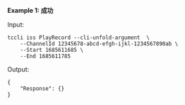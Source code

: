 **Example 1: 成功**

 

Input: 

```
tccli iss PlayRecord --cli-unfold-argument  \
    --ChannelId 12345678-abcd-efgh-ijkl-1234567890ab \
    --Start 1685611685 \
    --End 1685611785
```

Output: 
```
{
    "Response": {}
}
```


